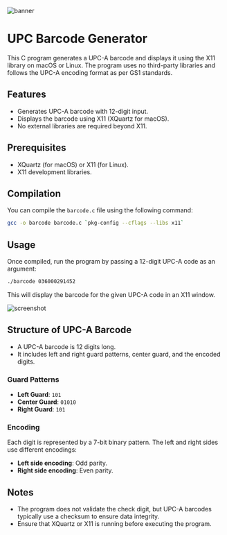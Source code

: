 ![banner](https://github.com/user-attachments/assets/d84a125f-8151-4772-b237-6e8af1c39838)

# UPC Barcode Generator

This C program generates a UPC-A barcode and displays it using the X11 library on macOS or Linux. The program uses no third-party libraries and follows the UPC-A encoding format as per GS1 standards.

## Features

- Generates UPC-A barcode with 12-digit input.
- Displays the barcode using X11 (XQuartz for macOS).
- No external libraries are required beyond X11.

## Prerequisites

- XQuartz (for macOS) or X11 (for Linux).
- X11 development libraries.

## Compilation

You can compile the `barcode.c` file using the following command:

```bash
gcc -o barcode barcode.c `pkg-config --cflags --libs x11`
```

## Usage

Once compiled, run the program by passing a 12-digit UPC-A code as an argument:

```bash
./barcode 036000291452
```

This will display the barcode for the given UPC-A code in an X11 window.

![screenshot](https://github.com/user-attachments/assets/f9b3de95-84e5-4e07-8686-96efc0055db0)

## Structure of UPC-A Barcode

- A UPC-A barcode is 12 digits long.
- It includes left and right guard patterns, center guard, and the encoded digits.

### Guard Patterns

- **Left Guard**: `101`
- **Center Guard**: `01010`
- **Right Guard**: `101`

### Encoding

Each digit is represented by a 7-bit binary pattern. The left and right sides use different encodings:
- **Left side encoding**: Odd parity.
- **Right side encoding**: Even parity.

## Notes

- The program does not validate the check digit, but UPC-A barcodes typically use a checksum to ensure data integrity.
- Ensure that XQuartz or X11 is running before executing the program.

